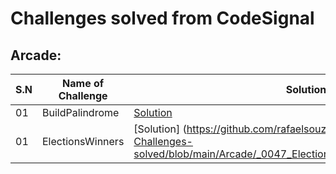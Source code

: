 # Challenges solved from CodeSignal
 
## Arcade:
 S.N | Name of Challenge | Solutions 
----|-------------------|-----------
01 | BuildPalindrome | [Solution](https://github.com/rafaelsouzagomes/CodeSignal-Challenges-solved/blob/main/Arcade/_0046_BuildPalindrome/BuildPalindrome.java) 
01 | ElectionsWinners | [Solution] (https://github.com/rafaelsouzagomes/CodeSignal-Challenges-solved/blob/main/Arcade/_0047_ElectionsWinners/ElectionsWinners.java) 
